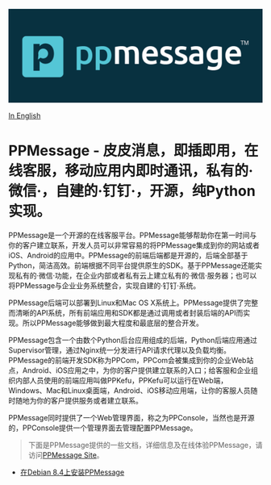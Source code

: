 ![PPMessage Logo](/ppmessage/doc/PPMessage-Logo.png)

[In English](/README.md)

# PPMessage - 皮皮消息，即插即用，在线客服，移动应用内即时通讯，私有的·微信·，自建的·钉钉·，开源，纯Python实现。

PPMessage是一个开源的在线客服平台。PPMessage能够帮助你在第一时间与你的客户建立联系，开发人员可以非常容易的将PPMessage集成到你的网站或者iOS、Android的应用中。PPMessage的前端后端都是开源的，后端全部基于Python，简洁高效。前端根据不同平台提供原生的SDK。基于PPMessage还能实现私有的·微信·功能，在企业内部或者私有云上建立私有的·微信·服务器；也可以将PPMessage与企业业务系统整合，实现自建的·钉钉·系统。

PPMessage后端可以部署到Linux和Mac OS X系统上。PPMessage提供了完整而清晰的API系统，所有前端应用和SDK都是通过调用或者封装后端的API而实现。所以PPMessage能够做到最大程度和最底层的整合开发。

PPMessage包含一个由数个Python后台应用组成的后端，Python后端应用通过Supervisor管理，通过Nginx统一分发进行API请求代理以及负载均衡。PPMessage的前端开发SDK称为PPCom，PPCom会被集成到你的企业Web站点，Android、iOS应用之中，为你的客户提供建立联系的入口；给客服和企业组织内部人员使用的前端应用叫做PPKefu，PPKefu可以运行在Web端，Windows、Mac和Linux桌面端，Android、iOS移动应用端，让你的客服人员随时随地为你的客户提供服务或者建立联系。

PPMessage同时提供了一个Web管理界面，称之为PPConsole，当然也是开源的，PPConsole提供一个管理界面去管理配置PPMessage。
 
> 下面是PPMessage提供的一些文档，详细信息及在线体验PPMessage，请访问[PPMessage Site](https://ppmessage.com)。

* [在Debian 8.4上安装PPMessage](/ppmessage/doc/zh-cn/install-ppmessage-on-debian.md)

<!--

* [在线使用PPMessage](/ppmessage/doc/zh-cn/online-ppmessage-guide.md) 

* [从源码开始](/ppmessage/doc/zh-cn/install.md)

* [使用手册](/ppmessage/doc/zh-cn/user-manual.md)

* [开发手册](/ppmessage/doc/zh-cn/developer-manual.md)

-->



